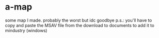 # a-map
some map I made. probably the worst but idc
goodbye
p.s.: you'll have to copy and paste the MSAV file from the download to documents to add it to mindustry
(windows)
